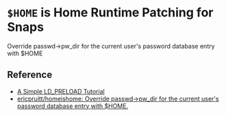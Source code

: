 # `$HOME` is Home Runtime Patching for Snaps
Override passwd->pw_dir for the current user's password database entry with $HOME

## Reference
* [A Simple LD_PRELOAD Tutorial](https://catonmat.net/simple-ld-preload-tutorial)
* [ericpruitt/homeishome: Override passwd->pw_dir for the current user's password database entry with $HOME.](https://github.com/ericpruitt/homeishome)

